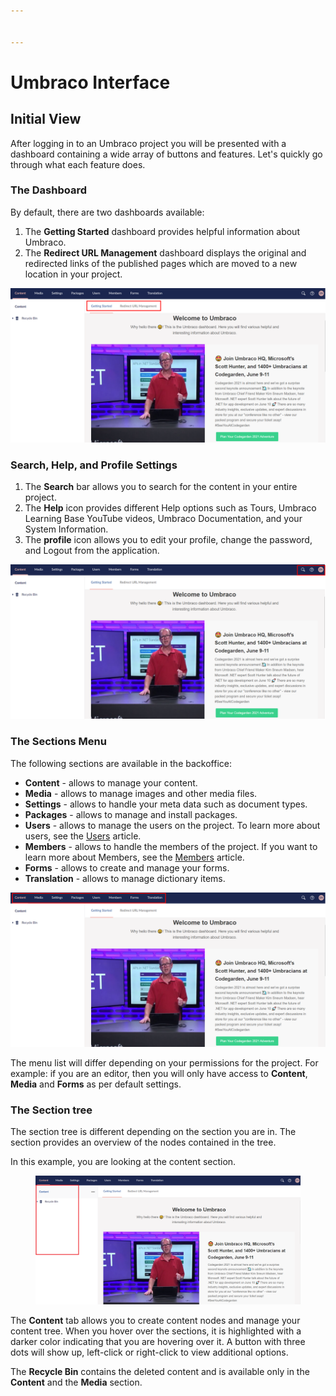```yaml
---


---
```


# Umbraco Interface

## Initial View

After logging in to an Umbraco project you will be presented with a dashboard containing a wide array of buttons and features. Let's quickly go through what each feature does.

### The Dashboard

By default, there are two dashboards available:

1. The **Getting Started** dashboard provides helpful information about Umbraco.
2. The **Redirect URL Management** dashboard displays the original and redirected links of the published pages which are moved to a new location in your project.

![The Dashboard](../../../../../11/umbraco-cms/tutorials/editors-manual/getting-started-with-umbraco/images/The-Dashboards-v9.png)

### Search, Help, and Profile Settings

1. The **Search** bar allows you to search for the content in your entire project.
2. The **Help** icon provides different Help options such as Tours, Umbraco Learning Base YouTube videos, Umbraco Documentation, and your System Information.
3. The **profile** icon allows you to edit your profile, change the password, and Logout from the application.

![Search, help and profile.](../../../../../11/umbraco-cms/tutorials/editors-manual/getting-started-with-umbraco/images/Search-and-help-v9.png)

### The Sections Menu

The following sections are available in the backoffice:

* **Content** - allows to manage your content.
* **Media** - allows to manage images and other media files.
* **Settings** - allows to handle your meta data such as document types.
* **Packages** - allows to manage and install packages.
* **Users** - allows to manage the users on the project. To learn more about users, see the [Users](../../../fundamentals/data/users.md) article.
* **Members** - allows to handle the members of the project. If you want to learn more about Members, see the [Members](../../../fundamentals/data/members.md) article.
* **Forms** - allows to create and manage your forms.
* **Translation** - allows to manage dictionary items.

![The Sections Menu.](../../../../../11/umbraco-cms/tutorials/editors-manual/getting-started-with-umbraco/images/The-Section-Menu-v9.png)

The menu list will differ depending on your permissions for the project. For example: if you are an editor, then you will only have access to **Content**, **Media** and **Forms** as per default settings.

### The Section tree

The section tree is different depending on the section you are in. The section provides an overview of the nodes contained in the tree.

In this example, you are looking at the content section.

<figure><img src="../../../../../11/umbraco-cms/tutorials/editors-manual/getting-started-with-umbraco/images/The-Section-Tree-v9.png" alt=""><figcaption></figcaption></figure>

The **Content** tab allows you to create content nodes and manage your content tree. When you hover over the sections, it is highlighted with a darker color indicating that you are hovering over it. A button with three dots will show up, left-click or right-click to view additional options.

The **Recycle Bin** contains the deleted content and is available only in the **Content** and the **Media** section.
